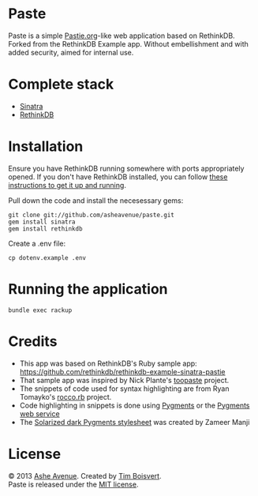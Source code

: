 # Paste #

Paste is a simple [Pastie.org](http://pastie.org)-like web application based on RethinkDB. Forked from the RethinkDB Example app. Without embellishment and with added security, aimed for internal use.

# Complete stack #

*   [Sinatra](http://www.sinatrarb.com/)
*   [RethinkDB](http://www.rethinkdb.com)

# Installation #

Ensure you have RethinkDB running somewhere with ports appropriately opened. If you don't have RethinkDB installed, you can follow [these instructions to get it up and running](http://www.rethinkdb.com/docs/install/).

Pull down the code and install the necesessary gems:

```
git clone git://github.com/asheavenue/paste.git
gem install sinatra
gem install rethinkdb
```

Create a .env file:

```
cp dotenv.example .env
```

# Running the application #

```
bundle exec rackup
```

# Credits #

* This app was based on RethinkDB's Ruby sample app: https://github.com/rethinkdb/rethinkdb-example-sinatra-pastie
* That sample app was inspired by Nick Plante's [toopaste](https://github.com/zapnap/toopaste) project.
* The snippets of code used for syntax highlighting are from Ryan Tomayko's [rocco.rb](https://github.com/rtomayko/rocco) project.
* Code highlighting in snippets is done using [Pygments](http://pygments.org) or the [Pygments web service](http://pygments.appspot.com/)
* The [Solarized dark Pygments stylesheet](https://gist.github.com/1573884) was created by Zameer Manji

# License #

© 2013 <a href="http://www.asheavenue.com">Ashe Avenue</a>. Created by <a href="http://twitter.com/timboisvert">Tim Boisvert</a>.
<br />
Paste is released under the <a href="http://opensource.org/licenses/MIT">MIT license</a>.
